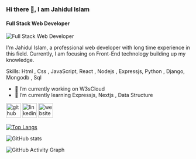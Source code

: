 ### Hi there 👋, I am Jahidul Islam 
#### Full Stack Web Developer
![Full Stack Web Developer](https://arturssmirnovs.github.io/github-profile-readme-generator/images/banner.png)

I'm Jahidul Islam, a professional web developer with
long time experience in this field​.
Currently, I am focusing on Front-End technology building up my knowledge.

Skills: Html , Css , JavaScript, React , Nodejs , Expressjs, Python , Django, Mongodb , Sql 

- 🔭 I’m currently working on W3sCloud 
- 🌱 I’m currently learning Expressjs, Nextjs , Data Structure 


[<img src='https://cdn.jsdelivr.net/npm/simple-icons@3.0.1/icons/github.svg' alt='github' height='40'>](https://github.com/SWE-Jahidul)  [<img src='https://cdn.jsdelivr.net/npm/simple-icons@3.0.1/icons/linkedin.svg' alt='linkedin' height='40'>](https://www.linkedin.com/in/https://www.linkedin.com/in/jahidul-islam-123822151//)  [<img src='https://cdn.jsdelivr.net/npm/simple-icons@3.0.1/icons/icloud.svg' alt='website' height='40'>](https://jahidulislam.netlify.app/)  

[![Top Langs](https://github-readme-stats.vercel.app/api/top-langs/?username=SWE-Jahidul)](https://github.com/anuraghazra/github-readme-stats)

![GitHub stats](https://github-readme-stats.vercel.app/api?username=SWE-Jahidul&show_icons=true)  

![GitHub Activity Graph](https://activity-graph.herokuapp.com/graph?username=SWE-Jahidul)  


